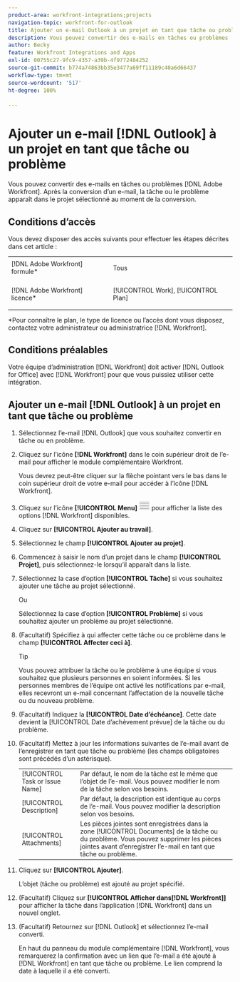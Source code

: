 ```yaml
---
product-area: workfront-integrations;projects
navigation-topic: workfront-for-outlook
title: Ajouter un e-mail Outlook à un projet en tant que tâche ou problème
description: Vous pouvez convertir des e-mails en tâches ou problèmes  [!DNL Adobe Workfront] . Après la conversion d’un e-mail, la tâche ou le problème apparaît dans le projet sélectionné au moment de la conversion.
author: Becky
feature: Workfront Integrations and Apps
exl-id: 00755c27-9fc9-4357-a39b-4f9772484252
source-git-commit: b774a74863bb35e3477a69ff11189c40a6d66437
workflow-type: tm+mt
source-wordcount: '517'
ht-degree: 100%

---
```


# Ajouter un e-mail [!DNL Outlook] à un projet en tant que tâche ou problème

Vous pouvez convertir des e-mails en tâches ou problèmes [!DNL Adobe Workfront]. Après la conversion d’un e-mail, la tâche ou le problème apparaît dans le projet sélectionné au moment de la conversion.

## Conditions d’accès

Vous devez disposer des accès suivants pour effectuer les étapes décrites dans cet article :

<table style="table-layout:auto"> 
 <col> 
 <col> 
 <tbody> 
  <tr> 
   <td role="rowheader">[!DNL Adobe Workfront] formule*</td> 
   <td> <p>Tous</p> </td> 
  </tr> 
  <tr> 
   <td role="rowheader">[!DNL Adobe Workfront] licence*</td> 
   <td> <p>[!UICONTROL Work], [!UICONTROL Plan]</p> </td> 
  </tr> 
 </tbody> 
</table>

&#42;Pour connaître le plan, le type de licence ou l’accès dont vous disposez, contactez votre administrateur ou administratrice [!DNL Workfront].

## Conditions préalables

Votre équipe d’administration [!DNL Workfront] doit activer [!DNL Outlook for Office] avec [!DNL Workfront] pour que vous puissiez utiliser cette intégration.

## Ajouter un e-mail [!DNL Outlook] à un projet en tant que tâche ou problème

1. Sélectionnez l’e-mail [!DNL Outlook] que vous souhaitez convertir en tâche ou en problème.
1. Cliquez sur l’icône **[!DNL Workfront]** dans le coin supérieur droit de l’e-mail pour afficher le module complémentaire Workfront.

   Vous devrez peut-être cliquer sur la flèche pointant vers le bas dans le coin supérieur droit de votre e-mail pour accéder à l’icône [!DNL Workfront].

1. Cliquez sur l’icône **[!UICONTROL Menu]** ![o365_addin_menu_icon.png](assets/o365-addin-menu2-icon.png) pour afficher la liste des options [!DNL Workfront] disponibles.



1. Cliquez sur **[!UICONTROL Ajouter au travail]**.

1. Sélectionnez le champ **[!UICONTROL Ajouter au projet]**.
1. Commencez à saisir le nom d’un projet dans le champ **[!UICONTROL Projet]**, puis sélectionnez-le lorsqu’il apparaît dans la liste.
1. Sélectionnez la case d’option **[!UICONTROL Tâche]** si vous souhaitez ajouter une tâche au projet sélectionné.

   Ou

   Sélectionnez la case d’option **[!UICONTROL Problème]** si vous souhaitez ajouter un problème au projet sélectionné.

1. (Facultatif) Spécifiez à qui affecter cette tâche ou ce problème dans le champ **[!UICONTROL Affecter ceci à]**.

   >[!TIP]
   >
   >Vous pouvez attribuer la tâche ou le problème à une équipe si vous souhaitez que plusieurs personnes en soient informées. Si les personnes membres de l’équipe ont activé les notifications par e-mail, elles recevront un e-mail concernant l’affectation de la nouvelle tâche ou du nouveau problème.


1. (Facultatif) Indiquez la **[!UICONTROL Date d’échéance]**. Cette date devient la [!UICONTROL Date d’achèvement prévue] de la tâche ou du problème.
1. (Facultatif) Mettez à jour les informations suivantes de l’e-mail avant de l’enregistrer en tant que tâche ou problème (les champs obligatoires sont précédés d’un astérisque).

   <table style="table-layout:auto">
      <tr>
        <td>[!UICONTROL Task or Issue Name]</td>
        <td>Par défaut, le nom de la tâche est le même que l’objet de l’e-mail. Vous pouvez modifier le nom de la tâche selon vos besoins.</td>
        <td></td>
      </tr>
      <tr>
        <td>[!UICONTROL Description]</td>
        <td>Par défaut, la description est identique au corps de l’e-mail. Vous pouvez modifier la description selon vos besoins.</td>
      </tr>
      <tr>
        <td>[!UICONTROL Attachments]</td>
        <td>Les pièces jointes sont enregistrées dans la zone [!UICONTROL Documents] de la tâche ou du problème. Vous pouvez supprimer les pièces jointes avant d’enregistrer l’e-mail en tant que tâche ou problème.</td>
      </tr>
   </table>

1. Cliquez sur **[!UICONTROL Ajouter]**.

   L’objet (tâche ou problème) est ajouté au projet spécifié.

1. (Facultatif) Cliquez sur **[!UICONTROL Afficher dans[!DNL Workfront]]** pour afficher la tâche dans l’application [!DNL Workfront] dans un nouvel onglet.

1. (Facultatif) Retournez sur [!DNL Outlook] et sélectionnez l’e-mail converti.

   En haut du panneau du module complémentaire [!DNL Workfront], vous remarquerez la confirmation avec un lien que l’e-mail a été ajouté à [!DNL Workfront] en tant que tâche ou problème. Le lien comprend la date à laquelle il a été converti.



